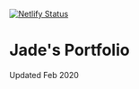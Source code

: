 [![Netlify Status](https://api.netlify.com/api/v1/badges/0effc026-8024-41ce-b0a2-231fdb89f515/deploy-status)](https://app.netlify.com/sites/cranky-shockley-0c3fe5/deploys)

# Jade's Portfolio
Updated Feb 2020